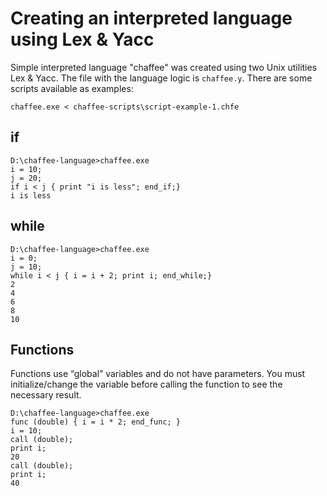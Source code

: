 # Creating an interpreted language using Lex & Yacc

Simple interpreted language "chaffee" was created using two Unix utilities Lex & Yacc. The file with the language logic is `chaffee.y`.
There are some scripts available as examples:
```
chaffee.exe < chaffee-scripts\script-example-1.chfe
```

## if
```
D:\chaffee-language>chaffee.exe
i = 10;
j = 20;
if i < j { print "i is less"; end_if;}
i is less
```
## while
```
D:\chaffee-language>chaffee.exe
i = 0;
j = 10;
while i < j { i = i + 2; print i; end_while;}
2
4
6
8
10
```
## Functions
Functions use “global” variables and do not have parameters. You must initialize/change the variable before calling the function to see the necessary result.
```
D:\chaffee-language>chaffee.exe
func (double) { i = i * 2; end_func; }
i = 10;
call (double);
print i;
20
call (double);
print i;       
40
```
